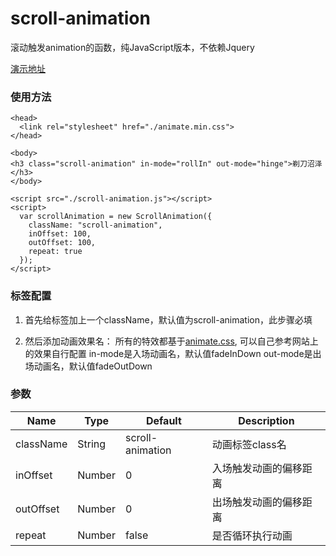 # scroll-animation
滚动触发animation的函数，纯JavaScript版本，不依赖Jquery

[演示地址](https://heikaimu.github.io/scroll-animation/index.html)

### 使用方法
```
<head>
  <link rel="stylesheet" href="./animate.min.css">
</head>

<body>
<h3 class="scroll-animation" in-mode="rollIn" out-mode="hinge">剃刀沼泽</h3>
</body>

<script src="./scroll-animation.js"></script>
<script>
  var scrollAnimation = new ScrollAnimation({
    className: "scroll-animation",
    inOffset: 100,
    outOffset: 100,
    repeat: true
  });
</script>
```

### 标签配置
1. 首先给标签加上一个className，默认值为scroll-animation，此步骤必填

2. 然后添加动画效果名：
所有的特效都基于[animate.css](https://daneden.github.io/animate.css/), 可以自己参考网站上的效果自行配置
in-mode是入场动画名，默认值fadeInDown
out-mode是出场动画名，默认值fadeOutDown

### 参数
| Name             | Type    | Default            | Description           |
| ---------------- | ------- | ------------------ | --------------------- |
| className        | String  | scroll-animation   | 动画标签class名         |
| inOffset         | Number  | 0                  | 入场触发动画的偏移距离    |
| outOffset        | Number  | 0                  | 出场触发动画的偏移距离    |
| repeat           | Number  | false              | 是否循环执行动画         |
